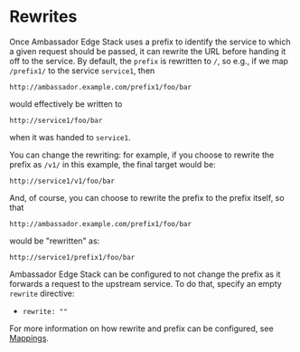# Rewrites

Once Ambassador Edge Stack uses a prefix to identify the service to which a given request should be passed, it can rewrite the URL before handing it off to the service. By default, the `prefix` is rewritten to `/`, so e.g., if we map `/prefix1/` to the service `service1`, then

```shell
http://ambassador.example.com/prefix1/foo/bar
```

would effectively be written to

```shell
http://service1/foo/bar
```

when it was handed to `service1`.

You can change the rewriting: for example, if you choose to rewrite the prefix as `/v1/` in this example, the final target would be:

```shell
http://service1/v1/foo/bar
```

And, of course, you can choose to rewrite the prefix to the prefix itself, so that

```shell
http://ambassador.example.com/prefix1/foo/bar
```

would be "rewritten" as:

```shell
http://service1/prefix1/foo/bar
```

Ambassador Edge Stack can be configured to not change the prefix as it forwards a request to the upstream service. To do that, specify an empty `rewrite` directive:

- `rewrite: ""`

For more information on how rewrite and prefix can be configured, see [Mappings](/reference/mappings).
